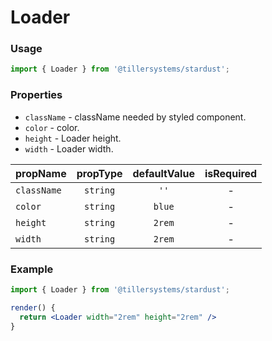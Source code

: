 # Loader

### Usage

```jsx
import { Loader } from '@tillersystems/stardust';
```

<!-- STORY -->

### Properties

- `className` - className needed by styled component.
- `color` - color.
- `height` - Loader height.
- `width` - Loader width.

| propName    | propType | defaultValue | isRequired |
| ----------- | :------: | :----------: | :--------: |
| `className` | `string` |     `''`     |     -      |
| `color`     | `string` |    `blue`    |     -      |
| `height`    | `string` |    `2rem`    |     -      |
| `width`     | `string` |    `2rem`    |     -      |

### Example

```jsx
import { Loader } from '@tillersystems/stardust';

render() {
  return <Loader width="2rem" height="2rem" />
}
```
